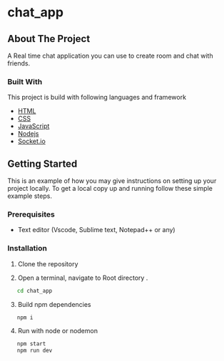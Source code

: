 # chat_app

## About The Project

A Real time chat application you can use to create room and chat with friends.

### Built With
This project is build with following languages and framework
* [HTML](https://html.com)
* [CSS](https://developer.mozilla.org/en-US/docs/Web/CSS)
* [JavaScript](https://www.javascript.com/)
* [Nodejs](https://nodejs.org/en/)
* [Socket.io](https://www.npmjs.com/package/socket.io)



<!-- GETTING STARTED -->
## Getting Started

This is an example of how you may give instructions on setting up your project locally.
To get a local copy up and running follow these simple example steps.

### Prerequisites
*  Text editor (Vscode, Sublime text, Notepad++ or any)

### Installation
1. Clone the repository

2. Open a terminal, navigate to Root directory .
```sh
   cd chat_app
```
3. Build npm dependencies
```sh
   npm i
```
4. Run with node or nodemon
```sh
   npm start
   npm run dev
```